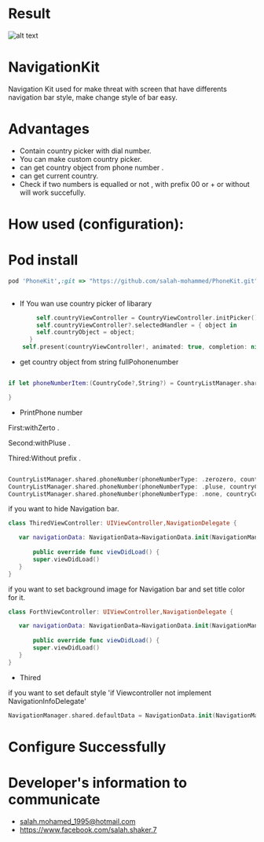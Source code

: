 # Result

![alt text](https://github.com/salah-mohammed/NavigationKit/blob/master/NavigationKitExample/example.gif)

# NavigationKit

Navigation Kit used for make threat with screen that have differents navigation bar style, make change style of bar easy.
# Advantages
* Contain country picker with dial number.
* You can make custom country picker.
* can get country object from phone number .
* can get current country.
* Check if two numbers is equalled or not , with prefix 00 or + or without will work succefully.

# How used (configuration): 
# Pod install
```ruby
pod 'PhoneKit',:git => "https://github.com/salah-mohammed/PhoneKit.git"
 
```
- If You wan use country picker of libarary 

```swift
        self.countryViewController = CountryViewController.initPicker();
        self.countryViewController?.selectedHandler = { object in
        self.countryObject = object;
      }
    self.present(countryViewController!, animated: true, completion: nil);
```
- get country object from string fullPohonenumber

```swift

if let phoneNumberItem:(CountryCode?,String?) = CountryListManager.shared.phoneNumber(fullPhoneNumber:"+966597105861"){

}

 ```
 
- PrintPhone number 

First:withZerto .

Second:withPluse .

Thired:Without prefix .
 
 ```swift

CountryListManager.shared.phoneNumber(phoneNumberType: .zerozero, countryCode: countryObject, phoneNumber: self.txtPhoneNumber.text)
CountryListManager.shared.phoneNumber(phoneNumberType: .pluse, countryCode: countryObject, phoneNumber: self.txtPhoneNumber.text);
CountryListManager.shared.phoneNumber(phoneNumberType: .none, countryCode: countryObject, phoneNumber: self.txtPhoneNumber.text);
```
if you want to hide Navigation bar.

 ```swift
 class ThiredViewController: UIViewController,NavigationDelegate {

    var navigationData: NavigationData=NavigationData.init(NavigationManager.NavigationStyle.hide);
    
        public override func viewDidLoad() {
        super.viewDidLoad()
    }
}
 ```

if you want to set background image for Navigation bar and set title color for it.

 ```swift
 class ForthViewController: UIViewController,NavigationDelegate {

    var navigationData: NavigationData=NavigationData.init(NavigationManager.NavigationStyle.custom(NavigationManager.BarColor.backgroundImage(UIImage.init(named:"navigationImage")!), titleColor: UIColor.white))
    
        public override func viewDidLoad() {
        super.viewDidLoad()
    }
}
 ```
- Thired

if you want to set default style 'if Viewcontroller not implement NavigationInfoDelegate'
```swift
NavigationManager.shared.defaultData = NavigationData.init(NavigationManager.NavigationStyle.custom(NavigationManager.BarColor.customColor(UIColor.blue), titleColor:  UIColor.white))

 ```
# Configure Successfully

# Developer's information to communicate

- salah.mohamed_1995@hotmail.com
- https://www.facebook.com/salah.shaker.7
